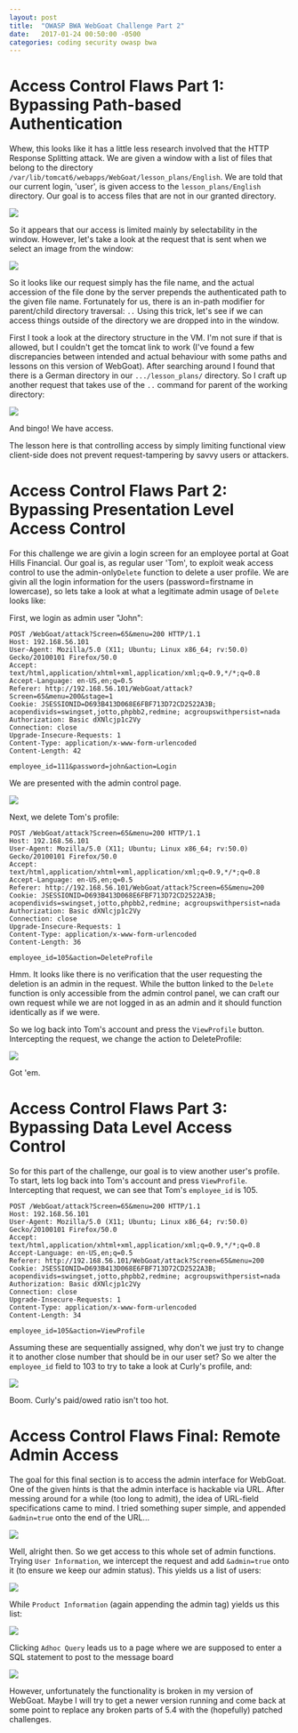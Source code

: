 ```yaml
---
layout: post
title:  "OWASP BWA WebGoat Challenge Part 2"
date:   2017-01-24 00:50:00 -0500
categories: coding security owasp bwa
---
```

# Access Control Flaws Part 1: Bypassing Path-based Authentication
Whew, this looks like it has a little less research involved that the HTTP Response Splitting attack. We are given a window with a list of files that belong to the directory ```/var/lib/tomcat6/webapps/WebGoat/lesson_plans/English```. We are told that our current login, 'user', is given access to the ```lesson_plans/English``` directory. Our goal is to access files that are not in our granted directory.

<img src= "{{ site.baseurl }}/images/part2window.jpg">

So it appears that our access is limited mainly by selectability in the window. However, let's take a look at the request that is sent when we select an image from the window:

<img src="{{ site.baseurl }}/images/part2request.jpg">

So it looks like our request simply has the file name, and the actual accession of the file done by the server prepends the authenticated path to the given file name. Fortunately for us, there is an in-path modifier for parent/child directory traversal: ```..``` Using this trick, let's see if we can access things outside of the directory we are dropped into in the window.

First I took a look at the directory structure in the VM. I'm not sure if that is allowed, but I couldn't get the tomcat link to work (I've found a few discrepancies between intended and actual behaviour with some paths and lessons on this version of WebGoat). After searching around I found that there is a German directory in our ```.../lesson_plans/``` directory. So I craft up another request that takes use of the ```..``` command for parent of the working directory:

<img src=" {{ site.baseurl }}/images/part2requestattempt.jpg">

And bingo! We have access.

The lesson here is that controlling access by simply limiting functional view client-side does not prevent request-tampering by savvy users or attackers.

# Access Control Flaws Part 2: Bypassing Presentation Level Access Control
For this challenge we are givin a login screen for an employee portal at Goat Hills Financial. Our goal is, as regular user 'Tom', to exploit weak access control to use the admin-only```Delete``` function to delete a user profile. We are givin all the login information for the users (password=firstname in lowercase), so lets take a look at what a legitimate admin usage of ```Delete``` looks like:

First, we login as admin user "John":

```
POST /WebGoat/attack?Screen=65&menu=200 HTTP/1.1
Host: 192.168.56.101
User-Agent: Mozilla/5.0 (X11; Ubuntu; Linux x86_64; rv:50.0) Gecko/20100101 Firefox/50.0
Accept: text/html,application/xhtml+xml,application/xml;q=0.9,*/*;q=0.8
Accept-Language: en-US,en;q=0.5
Referer: http://192.168.56.101/WebGoat/attack?Screen=65&menu=200&stage=1
Cookie: JSESSIONID=D693B413D068E6FBF713D72CD2522A3B; acopendivids=swingset,jotto,phpbb2,redmine; acgroupswithpersist=nada
Authorization: Basic dXNlcjp1c2Vy
Connection: close
Upgrade-Insecure-Requests: 1
Content-Type: application/x-www-form-urlencoded
Content-Length: 42

employee_id=111&password=john&action=Login
```

We are presented with the admin control page.

<img src="{{ site.baseurl }}/images/admin-page.jpg">

Next, we delete Tom's profile:

```
POST /WebGoat/attack?Screen=65&menu=200 HTTP/1.1
Host: 192.168.56.101
User-Agent: Mozilla/5.0 (X11; Ubuntu; Linux x86_64; rv:50.0) Gecko/20100101 Firefox/50.0
Accept: text/html,application/xhtml+xml,application/xml;q=0.9,*/*;q=0.8
Accept-Language: en-US,en;q=0.5
Referer: http://192.168.56.101/WebGoat/attack?Screen=65&menu=200
Cookie: JSESSIONID=D693B413D068E6FBF713D72CD2522A3B; acopendivids=swingset,jotto,phpbb2,redmine; acgroupswithpersist=nada
Authorization: Basic dXNlcjp1c2Vy
Connection: close
Upgrade-Insecure-Requests: 1
Content-Type: application/x-www-form-urlencoded
Content-Length: 36

employee_id=105&action=DeleteProfile
```
Hmm. It looks like there is no verification that the user requesting the deletion is an admin in the request. While the button linked to the ```Delete``` function is only accessible from the admin control panel, we can craft our own request while we are not logged in as an admin and it should function identically as if we were.

So we log back into Tom's account and press the ```ViewProfile``` button. Intercepting the request, we change the action to DeleteProfile:

<img src="{{ site.baseurl }}/images/tom-delete.jpg">

Got 'em.

# Access Control Flaws Part 3: Bypassing Data Level Access Control
So for this part of the challenge, our goal is to view another user's profile. To start, lets log back into Tom's account and press ```ViewProfile```. Intercepting that request, we can see that Tom's ```employee_id``` is 105. 

```
POST /WebGoat/attack?Screen=65&menu=200 HTTP/1.1
Host: 192.168.56.101
User-Agent: Mozilla/5.0 (X11; Ubuntu; Linux x86_64; rv:50.0) Gecko/20100101 Firefox/50.0
Accept: text/html,application/xhtml+xml,application/xml;q=0.9,*/*;q=0.8
Accept-Language: en-US,en;q=0.5
Referer: http://192.168.56.101/WebGoat/attack?Screen=65&menu=200
Cookie: JSESSIONID=D693B413D068E6FBF713D72CD2522A3B; acopendivids=swingset,jotto,phpbb2,redmine; acgroupswithpersist=nada
Authorization: Basic dXNlcjp1c2Vy
Connection: close
Upgrade-Insecure-Requests: 1
Content-Type: application/x-www-form-urlencoded
Content-Length: 34

employee_id=105&action=ViewProfile
```
Assuming these are sequentially assigned, why don't we just try to change it to another close number that should be in our user set? So we alter the ```employee_id``` field to 103 to try to take a look at Curly's profile, and:

<img src="{{ site.baseurl }}/images/tom-view.jpg">

Boom. Curly's paid/owed ratio isn't too hot.

# Access Control Flaws Final: Remote Admin Access
The goal for this final section is to access the admin interface for WebGoat. One of the given hints is that the admin interface is hackable via URL. After messing around for a while (too long to admit), the idea of URL-field specifications came to mind. I tried something super simple, and appended ```&admin=true``` onto the end of the URL...

<img src="{{ site.baseurl }}/images/admin-functions.jpg">

Well, alright then. So we get access to this whole set of admin functions. Trying ```User Information```, we intercept the request and add ```&admin=true``` onto it (to ensure we keep our admin status). This yields us a list of users:

<img src="{{ site.baseurl }}/images/admin-function-users.jpg">

While ```Product Information``` (again appending the admin tag) yields us this list:

<img src="{{ site.baseurl }}/images/admin-function-products.jpg">

Clicking ```Adhoc Query``` leads us to a page where we are supposed to enter a SQL statement to post to the message board

<img src="{{ site.baseurl }}/images/admin-function-sql.jpg">

However, unfortunately the functionality is broken in my version of WebGoat. Maybe I will try to get a newer version running and come back at some point to replace any broken parts of 5.4 with the (hopefully) patched challenges.